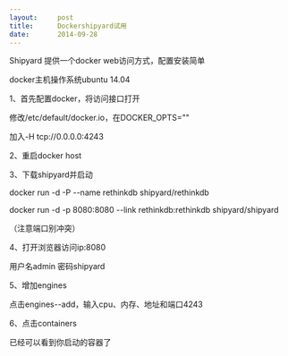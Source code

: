 ```yaml
---
layout:     post
title:      Dockershipyard试用
date:       2014-09-28
---
```

Shipyard 提供一个docker web访问方式，配置安装简单

docker主机操作系统ubuntu 14.04

1、首先配置docker，将访问接口打开

修改/etc/default/docker.io，在DOCKER_OPTS=""

加入-H tcp://0.0.0.0:4243

2、重启docker host

3、下载shipyard并启动

docker run -d -P --name rethinkdb shipyard/rethinkdb

docker run -d -p 8080:8080 --link rethinkdb:rethinkdb shipyard/shipyard

（注意端口别冲突）

 

4、打开浏览器访问ip:8080

用户名admin 密码shipyard

 

5、增加engines

点击engines--add，输入cpu、内存、地址和端口4243

6、点击containers

已经可以看到你启动的容器了
